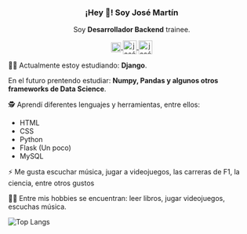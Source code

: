 <p align="center" width="300">
   </>
   <h3 align="center">¡Hey 👋! Soy José Martín</h3>
</p>

<p align="center">Soy <strong>Desarrollador Backend</strong> trainee.<br />
<p align="center">
    <a href="linkedin.com/in/josé-martín-rodriguez-mortaloni-2723a5204">
    <img align="center" alt="Jose's LinkedIn" width="20px" src="https://cdn.jsdelivr.net/npm/simple-icons@v3/icons/linkedin.svg" />
  </a>
  <a href="https://twitter.com/JoseMR017" target="blank">
    <img align="center" src="https://cdn.jsdelivr.net/npm/simple-icons@3.0.1/icons/twitter.svg" alt="josé" height="28px" width="28px" />
  </a>
  <a href=mailto:"jmrodriguezm13@gmail.com" >
    <img align="center" src="https://cdn.jsdelivr.net/npm/simple-icons@3.13.0/icons/gmail.svg" alt="josé" height="28px" width="28px" />
  </a>
</p>


💪🏼 Actualmente estoy estudiando: **Django**.

En el futuro prentendo estudiar: **Numpy, Pandas y algunos otros frameworks de Data Science**.

🕵 Aprendí diferentes lenguajes y herramientas, entre ellos: 
* HTML
* CSS
* Python
* Flask (Un poco)
* MySQL 

⚡ Me gusta escuchar música, jugar a videojuegos, las carreras de F1, la ciencia, entre otros gustos

👩🏻 Entre mis hobbies se encuentran: leer libros, jugar videojuegos, escuchas música.

![Top Langs](https://github-readme-stats.vercel.app/api/top-langs/?username=JoseMRodriguezM&layout=compact&theme=buefy)
<!--
**JoseMRodriguezM/JoseMRodriguezM** is a ✨ _special_ ✨ repository because its `README.md` (this file) appears on your GitHub profile.

Here are some ideas to get you started:

- 🔭 I’m currently working on ...
- 🌱 I’m currently learning ...
- 👯 I’m looking to collaborate on ...
- 🤔 I’m looking for help with ...
- 💬 Ask me about ...
- 📫 How to reach me: ...
- 😄 Pronouns: ...
-  Fun fact: ...
-->
